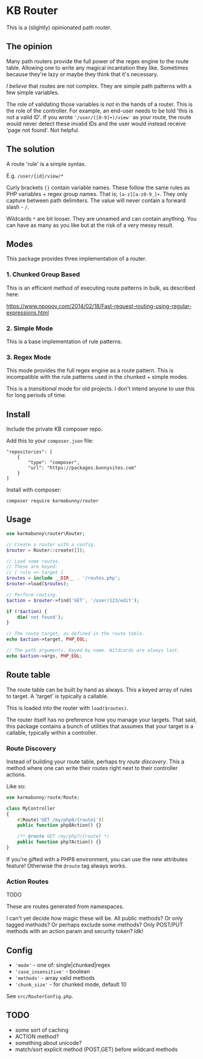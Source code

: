 
# KB Router

This is a (slightly) opinionated path router.


## The opinion

Many path routers provide the full power of the regex engine to the route table. Allowing one to write any magical incantation they like. Sometimes because they're lazy or maybe they think that it's necessary.

_I believe_ that routes are not complex. They are simple path patterns with a few simple variables.

The role of validating those variables is _not_ in the hands of a router. This is the role of the controller. For example, an end-user needs to be told 'this is not a valid ID'. If you wrote `'/user/([0-9]+)/view'` as your route, the route would never detect these invalid IDs and the user would instead receive 'page not found'. Not helpful.


## The solution

A route 'rule' is a simple syntax.

E.g. `/user/{id}/view/*`

Curly brackets `{}` contain variable names. These follow the same rules as PHP variables + regex group names. That is; `[a-z][a-z0-9_]+`. They only capture between path delimiters. The value will never contain a forward slash - `/`.

Wildcards `*` are bit looser. They are unnamed and can contain anything. You can have as many as you like but at the risk of a very messy result.


## Modes

This package provides three implementation of a router.


### 1. Chunked Group Based

This is an efficient method of executing route patterns in bulk, as described here:

https://www.npopov.com/2014/02/18/Fast-request-routing-using-regular-expressions.html


### 2. Simple Mode

This is a base implementation of rule patterns.


### 3. Regex Mode

This mode provides the full regex engine as a route pattern. This is incompatible with the rule patterns used in the chunked + simple modes.

This is a _transitional_ mode for old projects. I don't intend anyone to use this for long periods of time.


## Install

Include the private KB composer repo.

Add this to your `composer.json` file:

```
"repositories": [
    {
        "type": "composer",
        "url": "https://packages.bunnysites.com"
    }
]
```

Install with composer:

`composer require karmabunny/router`


## Usage

```php
use karmabunny\router\Router;

// Create a router with a config.
$router = Router::create([]);

// Load some routes.
// These are keyed:
// [ rule => target ]
$routes = include __DIR__ . '/routes.php';
$router->load($routes);

// Perform routing.
$action = $router->find('GET', '/user/123/edit');

if (!$action) {
    die('not found');
}

// The route target, as defined in the route table.
echo $action->target, PHP_EOL;

// The path arguments. Keyed by name. Wildcards are always last.
echo $action->args, PHP_EOL;
```


## Route table

The route table can be built by hand as always. This a keyed array of rules to target. A 'target' is typically a callable.

This is loaded into the router with `load($routes)`.

The router itself has no preference how you manage your targets. That said, this package contains a bunch of utilities that assumes that your target is a callable, typically within a controller.


### Route Discovery

Instead of building your route table, perhaps try _route discovery_. This a method where one can write their routes right next to their controller actions.

Like so:

```php
use karmabunny/route/Route;

class MyController
{
    #[Route('GET /my/php8/{route}')]
    public function php8Action() {}

    /** @route GET /my/php7/{route} */
    public function php7Action() {}
}
```

If you're gifted with a PHP8 environment, you can use the new attributes feature! Otherwise the `@route` tag always works.


### Action Routes

TODO

These are routes generated from namespaces.

I can't yet decide _how_ magic these will be. All public methods? Or only tagged methods? Or perhaps exclude some methods? Only POST/PUT methods with an action param and security token? Idk!


## Config

- `'mode'` - one of: single|chunked|regex
- `'case_insensitive'` - boolean
- `'methods'` - array valid methods
- `'chunk_size'` - for chunked mode, default 10

See `src/RouterConfig.php`.


## TODO

- some sort of caching
- ACTION method?
- something about unicode?
- match/sort explicit method (POST,GET) before wildcard methods
